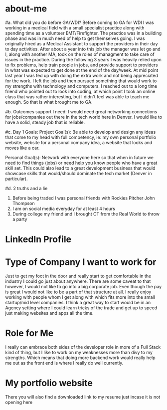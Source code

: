 # about-me

#a. What did you do before GA/WDI?
Before coming to GA for WDI I was working in a medical field with a small specialist practice along with spending time as a volunteer EMT/Firefighter. The practice was in a building phase and was in much need of help to get themselves going. I was originally hired as a Medical Assistant to support the providers in their day to day activities. After about a year into this job the manager was let go and I, along with another MA, took on the roles of managment to take care of issues in the practice. During the following 3 years I was heavily relied upon to fix problems, help train people in jobs, and provide support to providers in what was expected to get done at the end of the day/week. At mid point last year I was fed up with doing the extra work and not being appreciated for the work. I left the job and then pursued something that would work to my strengths with technology and computers. I reached out to a long time friend who pointed out to look into coding, at which point I took an online class that was rather interesting, but I didn't feel was able to teach  me enough. So that is what brought me to GA.

#b. Outcomes support I need:
I would need great networking connections for jobs/companies out there in the tech world here in Denver. I would like to have a solid, steady job that is reliable.

#c. Day 1 Goals:
Project Goal(s): Be able to develop and design any ideas that come to my head with full competency, ie: my own personal portfolio website, website for a personal company idea, a website that looks and moves like a car.

Personal Goal(s): Network with everyone here so that when in future we need to find things (jobs) or need help you know people who have a great skill set. This could also lead to a great development business that would showcase skills that would/should dominate the tech market (Denver in particular).

#d. 2 truths and a lie
1. Before being traded I was personal friends with Rockies Pitcher John Thompson
2. I am on social media everyday for at least 4 hours
3. During college my friend and I brought CT from the Real World to throw a party

# LinkedIn Profile
[](www.linkedin.com/troy-evans24)

# Type of Company I want to work for
Just to get my foot in the door and really start to get comfortable in the industry I could go just about anywhere. There are some caveat to that however, I would not like to go into a big corporate job. Even though the pay is great I would not like to be a part of that structure at all. I really enjoy working with people whom I get along with which fits more into the small startup/mid level companies. I think a great way to start would be in an Agency setting where I could learn tricks of the trade and get up to speed just making websites and apps all the time.

# Role for Me
I really can embrace both sides of the developer role in more of a Full Stack kind of thing, but I like to work on my weaknesses more than divy to my strengths. Which means that doing more backend work would really help me out as the front end is where I really do well currently.

# My portfolio website
[](www.troyevans.co)
There you will also find a downloaded link to my resume just incase it is not opening here
